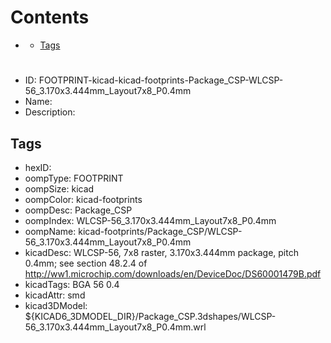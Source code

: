 



Contents
========

* [](#)
	* [Tags](#tags)

# 

- ID: FOOTPRINT-kicad-kicad-footprints-Package_CSP-WLCSP-56_3.170x3.444mm_Layout7x8_P0.4mm
- Name: 
- Description: 

## Tags

- hexID: 
- oompType: FOOTPRINT
- oompSize: kicad
- oompColor: kicad-footprints
- oompDesc: Package_CSP
- oompIndex: WLCSP-56_3.170x3.444mm_Layout7x8_P0.4mm
- oompName: kicad-footprints/Package_CSP/WLCSP-56_3.170x3.444mm_Layout7x8_P0.4mm
- kicadDesc: WLCSP-56, 7x8 raster, 3.170x3.444mm package, pitch 0.4mm; see section 48.2.4 of http://ww1.microchip.com/downloads/en/DeviceDoc/DS60001479B.pdf
- kicadTags: BGA 56 0.4
- kicadAttr: smd
- kicad3DModel: ${KICAD6_3DMODEL_DIR}/Package_CSP.3dshapes/WLCSP-56_3.170x3.444mm_Layout7x8_P0.4mm.wrl
